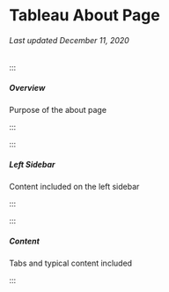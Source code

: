 # Tableau About Page

###### Last updated December 11, 2020

:::

##### Overview

Purpose of the about page

:::

:::

##### Left Sidebar

Content included on the left sidebar

:::

:::

##### Content

Tabs and typical content included

:::
